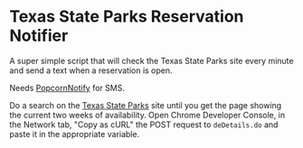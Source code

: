 # Texas State Parks Reservation Notifier

A super simple script that will check the Texas State Parks site every minute and send a text when a reservation is open.

Needs [PopcornNotify](https://popcornnotify.com/) for SMS.

Do a search on the [Texas State Parks](https://texasstateparks.reserveamerica.com/) site until you get the page showing the current two weeks of availability. Open Chrome Developer Console, in the Network tab, "Copy as cURL" the POST request to `deDetails.do` and paste it in the appropriate variable.

